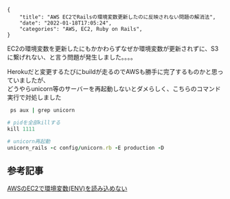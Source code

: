 ```metadata
{
    "title": "AWS EC2でRailsの環境変数更新したのに反映されない問題の解消法",
    "date": "2022-01-18T17:05:24",
    "categories": "AWS, EC2, Ruby on Rails",
}
```

EC2の環境変数を更新したにもかかわらずなぜか環境変数が更新されずに、S3に繋げれない、と言う問題が発生しました。。。。

Herokuだと変更するたびにbuildが走るのでAWSも勝手に完了するものかと思っていましたが、<br>どうやらunicorn等のサーバーを再起動しないとダメらしく、こちらのコマンド実行で対処しました

```ruby
 ps aux | grep unicorn

# pidを全部killする
kill 1111

# unicorn再起動
unicorn_rails -c config/unicorn.rb -E production -D
```

## 参考記事

[AWSのEC2で環境変数(ENV)を読み込めない](https://teratail.com/questions/226685)
